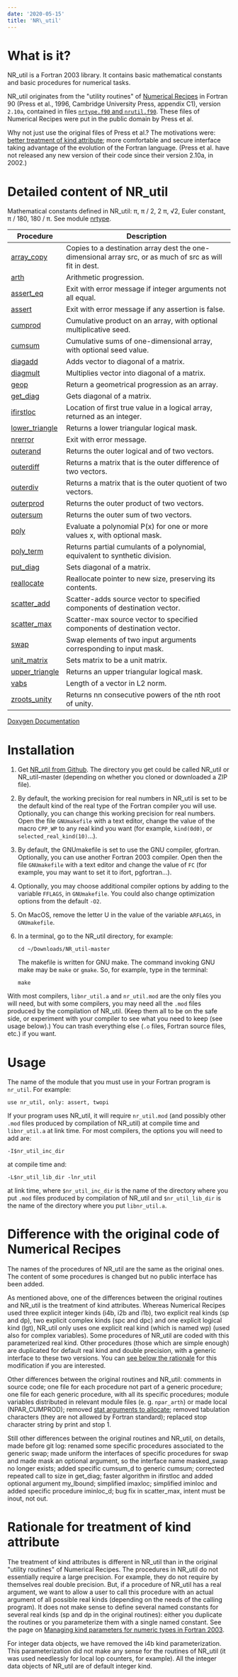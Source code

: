 ```yaml
---
date: '2020-05-15'
title: 'NR\_util'
---
```


What is it?
===========

NR\_util is a Fortran 2003 library. It contains basic mathematical
constants and basic procedures for numerical tasks.

NR\_util originates from the "utility routines" of [Numerical
Recipes](http://numerical.recipes) in Fortran 90 (Press et al., 1996,
Cambridge University Press, appendix C1), version `2.10a`, contained in
files [`nrtype.f90` and
`nrutil.f90`](http://numerical.recipes/public-domain.html). These files
of Numerical Recipes were put in the public domain by Press et al.

Why not just use the original files of Press et al.? The motivations
were: [better treatment of kind
attribute](#rationale-for-treatment-of-kind-attribute); more
comfortable and secure interface taking advantage of the evolution of
the Fortran language. (Press et al. have not released any new version
of their code since their version 2.10a, in 2002.)

Detailed content of NR\_util
============================

Mathematical constants defined in NR\_util: π, π / 2, 2 π, √2, Euler
constant, π / 180, 180 / π. See module
[nrtype](Doxygen_NR_util/html/nrtype_8_f90_source.html).

Procedure | Description
--------- | ----------
[array\_copy](Doxygen_NR_util/html/array__copy_8f90_source.html) | Copies to a destination array dest the one-dimensional array src, or as much of src as will fit in dest.
[arth](Doxygen_NR_util/html/arth_8f90_source.html) | Arithmetic progression.
[assert_eq](Doxygen_NR_util/html/assert__eq_8f90_source.html) | Exit with error message if integer arguments not all equal.
[assert](Doxygen_NR_util/html/assert_8f90_source.html) | Exit with error message if any assertion is false.
[cumprod](Doxygen_NR_util/html/cumprod_8f90_source.html) | Cumulative product on an array, with optional multiplicative seed.
[cumsum](Doxygen_NR_util/html/cumsum_8f90_source.html) | Cumulative sums of one-dimensional array, with optional seed value.
[diagadd](Doxygen_NR_util/html/diagadd_8f90_source.html) | Adds vector to diagonal of a matrix.
[diagmult](Doxygen_NR_util/html/diagmult_8f90_source.html) | Multiplies vector into diagonal of a matrix.
[geop](Doxygen_NR_util/html/geop_8f90_source.html) | Return a geometrical progression as an array.
[get_diag](Doxygen_NR_util/html/get__diag_8f90_source.html) | Gets diagonal of a matrix.
[ifirstloc](Doxygen_NR_util/html/ifirstloc_8f90_source.html) | Location of first true value in a logical array, returned as an integer.
[lower_triangle](Doxygen_NR_util/html/lower__triangle_8f90_source.html) | Returns a lower triangular logical mask.
[nrerror](Doxygen_NR_util/html/nrerror_8f90_source.html) | Exit with error message.
[outerand](Doxygen_NR_util/html/outerand_8f90_source.html) | Returns the outer logical and of two vectors.
[outerdiff](Doxygen_NR_util/html/outerdiff_8f90_source.html) | Returns a matrix that is the outer difference of two vectors.
[outerdiv](Doxygen_NR_util/html/outerdiv_8f90_source.html) | Returns a matrix that is the outer quotient of two vectors.
[outerprod](Doxygen_NR_util/html/outerprod_8f90_source.html) | Returns the outer product of two vectors.
[outersum](Doxygen_NR_util/html/outersum_8f90_source.html) | Returns the outer sum of two vectors.
[poly](Doxygen_NR_util/html/poly_8f90_source.html) | Evaluate a polynomial P(x) for one or more values x, with optional mask.
[poly_term](Doxygen_NR_util/html/poly__term_8f90_source.html) | Returns partial cumulants of a polynomial, equivalent to synthetic division.
[put_diag](Doxygen_NR_util/html/put__diag_8f90_source.html) | Sets diagonal of a matrix.
[reallocate](Doxygen_NR_util/html/reallocate_8f90_source.html) | Reallocate pointer to new size, preserving its contents.
[scatter_add](Doxygen_NR_util/html/scatter__add_8f90_source.html) | Scatter-adds source vector to specified components of destination vector.
[scatter_max](Doxygen_NR_util/html/scatter__max_8f90_source.html) | Scatter-max source vector to specified components of destination vector.
[swap](Doxygen_NR_util/html/swap_8f90_source.html) | Swap elements of two input arguments corresponding to input mask.
[unit_matrix](Doxygen_NR_util/html/unit__matrix_8f90_source.html) | Sets matrix to be a unit matrix.
[upper_triangle](Doxygen_NR_util/html/upper__triangle_8f90_source.html) | Returns an upper triangular logical mask.
[vabs](Doxygen_NR_util/html/vabs_8f90_source.html) | Length of a vector in L2 norm.
[zroots_unity](Doxygen_NR_util/html/zroots__unity_8f90_source.html) | Returns nn consecutive powers of the nth root of unity.

[Doxygen Documentation](Doxygen_NR_util/html/index.html)

Installation
============

1.  Get [NR\_util from Github](https://github.com/lguez/NR_util). The
    directory you get could be called NR\_util or NR\_util-master
    (depending on whether you cloned or downloaded a ZIP file).
2.  By default, the working precision for real numbers in NR\_util is
    set to be the default kind of the real type of the Fortran compiler
    you will use. Optionally, you can change this working precision for
    real numbers. Open the file `GNUmakefile` with a text editor, change
    the value of the macro `CPP_WP` to any real kind you want (for
    example, `kind(0d0)`, or `selected_real_kind(10)`...).
3.  By default, the GNUmakefile is set to use the GNU compiler,
    gfortran. Optionally, you can use another Fortran 2003 compiler.
    Open then the file `GNUmakefile` with a text editor and change the
    value of `FC` (for example, you may want to set it to ifort,
    pgfortran...).
4.  Optionally, you may choose additional compiler options by adding to
    the variable `FFLAGS`, in `GNUmakefile`. You could also change
    optimization options from the default `-O2`.
5.  On MacOS, remove the letter U in the value of the variable
    `ARFLAGS`, in `GNUmakefile`.
6.  In a terminal, go to the NR\_util directory, for example:

        cd ~/Downloads/NR_util-master

    The makefile is written for GNU make. The command invoking GNU make
    may be `make` or `gmake`. So, for example, type in the terminal:

        make

With most compilers, `libnr_util.a` and `nr_util.mod` are the only files
you will need, but with some compilers, you may need all the `.mod`
files produced by the compilation of NR\_util. (Keep them all to be on
the safe side, or experiment with your compiler to see what you need to
keep (see usage below).) You can trash everything else (`.o` files,
Fortran source files, etc.) if you want.

Usage
=====

The name of the module that you must use in your Fortran program is
`nr_util`. For example:

    use nr_util, only: assert, twopi

If your program uses NR\_util, it will require `nr_util.mod` (and
possibly other `.mod` files produced by compilation of NR\_util) at
compile time and `libnr_util.a` at link time. For most compilers, the
options you will need to add are:

    -I$nr_util_inc_dir

at compile time and:

    -L$nr_util_lib_dir -lnr_util

at link time, where `$nr_util_inc_dir` is the name of the directory
where you put `.mod` files produced by compilation of NR\_util and
`$nr_util_lib_dir` is the name of the directory where you put
`libnr_util.a`.

Difference with the original code of Numerical Recipes
======================================================

The names of the procedures of NR\_util are the same as the original
ones. The content of some procedures is changed but no public interface
has been added.

As mentioned above, one of the differences between the original
routines and NR\_util is the treatment of kind attributes. Whereas
Numerical Recipes used three explicit integer kinds (i4b, i2b and
i1b), two explicit real kinds (sp and dp), two explicit complex kinds
(spc and dpc) and one explicit logical kind (lgt), NR\_util only uses
one explicit real kind (which is named wp) (used also for complex
variables). Some procedures of NR\_util are coded with this
parameterized real kind. Other procedures (those which are simple
enough) are duplicated for default real kind and double precision,
with a generic interface to these two versions. You can [see below the
rationale](#rationale-for-treatment-of-kind-attribute) for this
modification if you are interested.

Other differences between the original routines and NR\_util: comments
in source code; one file for each procedure not part of a generic
procedure; one file for each generic procedure, with all its specific
procedures; module variables distributed in relevant module files (e. g.
`npar_arth`) or made local (NPAR\_CUMPROD); removed [stat arguments to
allocate](https://www.lmd.jussieu.fr/~lguez/argument-stat-de-linstruction-allocate.html); removed tabulation
characters (they are not allowed by Fortran standard); replaced stop
character string by print and stop 1.

Still other differences between the original routines and NR\_util, on
details, made before git log: renamed some specific procedures
associated to the generic swap; made uniform the interfaces of specific
procedures for swap and made mask an optional argument, so the interface
name masked\_swap no longer exists; added specific cumsum\_d to generic
cumsum; corrected repeated call to size in get\_diag; faster algorithm
in ifirstloc and added optional argument my\_lbound; simplified imaxloc;
simplified iminloc and added specific procedure iminloc\_d; bug fix in
scatter\_max, intent must be inout, not out.

Rationale for treatment of kind attribute
=========================================

The treatment of kind attributes is different in NR\_util than in the
original \"utility routines\" of Numerical Recipes. The procedures in
NR\_util do not essentially require a large precision. For example,
they do not require by themselves real double precision. But, if a
procedure of NR\_util has a real argument, we want to allow a user to
call this procedure with an actual argument of all possible real kinds
(depending on the needs of the calling program). It does not make
sense to define several named constants for several real kinds (sp and
dp in the original routines): either you duplicate the routines or you
parameterize them with a single named constant. See the page on
[Managing kind parameters for numeric types in Fortran
2003](https://www.lmd.jussieu.fr/~lguez/managing-kind-parameters-for-numeric-types-in-fortran-2003.html).

For integer data objects, we have removed the i4b kind parameterization.
This parameterization did not make any sense for the routines of
NR\_util (it was used needlessly for local lop counters, for example).
All the integer data objects of NR\_util are of default integer kind.
